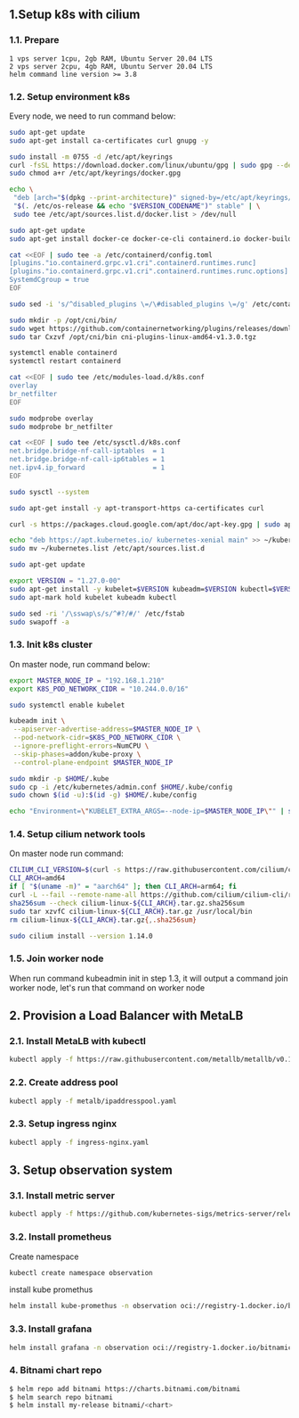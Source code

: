 ## 1.Setup k8s with cilium
### 1.1. Prepare
    1 vps server 1cpu, 2gb RAM, Ubuntu Server 20.04 LTS
    2 vps server 2cpu, 4gb RAM, Ubuntu Server 20.04 LTS
    helm command line version >= 3.8

### 1.2. Setup environment k8s
Every node, we need to run command below:
```sh
sudo apt-get update
sudo apt-get install ca-certificates curl gnupg -y

sudo install -m 0755 -d /etc/apt/keyrings
curl -fsSL https://download.docker.com/linux/ubuntu/gpg | sudo gpg --dearmor -o /etc/apt/keyrings/docker.gpg
sudo chmod a+r /etc/apt/keyrings/docker.gpg

echo \
 "deb [arch="$(dpkg --print-architecture)" signed-by=/etc/apt/keyrings/docker.gpg] https://download.docker.com/linux/ubuntu \
 "$(. /etc/os-release && echo "$VERSION_CODENAME")" stable" | \
 sudo tee /etc/apt/sources.list.d/docker.list > /dev/null

sudo apt-get update
sudo apt-get install docker-ce docker-ce-cli containerd.io docker-buildx-plugin docker-compose-plugin -y

cat <<EOF | sudo tee -a /etc/containerd/config.toml
[plugins."io.containerd.grpc.v1.cri".containerd.runtimes.runc]
[plugins."io.containerd.grpc.v1.cri".containerd.runtimes.runc.options]
SystemdCgroup = true
EOF

sudo sed -i 's/^disabled_plugins \=/\#disabled_plugins \=/g' /etc/containerd/config.toml

sudo mkdir -p /opt/cni/bin/
sudo wget https://github.com/containernetworking/plugins/releases/download/v1.3.0/cni-plugins-linux-amd64-v1.3.0.tgz
sudo tar Cxzvf /opt/cni/bin cni-plugins-linux-amd64-v1.3.0.tgz

systemctl enable containerd
systemctl restart containerd

cat <<EOF | sudo tee /etc/modules-load.d/k8s.conf
overlay
br_netfilter
EOF

sudo modprobe overlay
sudo modprobe br_netfilter

cat <<EOF | sudo tee /etc/sysctl.d/k8s.conf
net.bridge.bridge-nf-call-iptables  = 1
net.bridge.bridge-nf-call-ip6tables = 1
net.ipv4.ip_forward                 = 1
EOF

sudo sysctl --system

sudo apt-get install -y apt-transport-https ca-certificates curl

curl -s https://packages.cloud.google.com/apt/doc/apt-key.gpg | sudo apt-key add

echo "deb https://apt.kubernetes.io/ kubernetes-xenial main" >> ~/kubernetes.list
sudo mv ~/kubernetes.list /etc/apt/sources.list.d

sudo apt-get update

export VERSION = "1.27.0-00"
sudo apt-get install -y kubelet=$VERSION kubeadm=$VERSION kubectl=$VERSION kubernetes-cni
sudo apt-mark hold kubelet kubeadm kubectl

sudo sed -ri '/\sswap\s/s/^#?/#/' /etc/fstab
sudo swapoff -a

```

### 1.3. Init k8s cluster
On master node, run command below:
```sh
export MASTER_NODE_IP = "192.168.1.210"
export K8S_POD_NETWORK_CIDR = "10.244.0.0/16"

sudo systemctl enable kubelet

kubeadm init \
 --apiserver-advertise-address=$MASTER_NODE_IP \
 --pod-network-cidr=$K8S_POD_NETWORK_CIDR \
 --ignore-preflight-errors=NumCPU \
 --skip-phases=addon/kube-proxy \
 --control-plane-endpoint $MASTER_NODE_IP 

sudo mkdir -p $HOME/.kube
sudo cp -i /etc/kubernetes/admin.conf $HOME/.kube/config
sudo chown $(id -u):$(id -g) $HOME/.kube/config

echo "Environment=\"KUBELET_EXTRA_ARGS=--node-ip=$MASTER_NODE_IP\"" | sudo tee -a /etc/systemd/system/kubelet.service.d/10-kubeadm.conf

```
### 1.4. Setup cilium network tools
On master node run command:
```sh
CILIUM_CLI_VERSION=$(curl -s https://raw.githubusercontent.com/cilium/cilium-cli/master/stable.txt)
CLI_ARCH=amd64
if [ "$(uname -m)" = "aarch64" ]; then CLI_ARCH=arm64; fi
curl -L --fail --remote-name-all https://github.com/cilium/cilium-cli/releases/download/${CILIUM_CLI_VERSION}/cilium-linux-${CLI_ARCH}.tar.gz{,.sha256sum}
sha256sum --check cilium-linux-${CLI_ARCH}.tar.gz.sha256sum
sudo tar xzvfC cilium-linux-${CLI_ARCH}.tar.gz /usr/local/bin
rm cilium-linux-${CLI_ARCH}.tar.gz{,.sha256sum}

sudo cilium install --version 1.14.0

```

### 1.5. Join worker node
When run command kubeadmin init in step 1.3, it will output a command join worker node, let's run that command on worker node

## 2. Provision a Load Balancer with MetaLB
### 2.1. Install MetaLB with kubectl
```sh
kubectl apply -f https://raw.githubusercontent.com/metallb/metallb/v0.13.7/config/manifests/metallb-native.yaml
```

### 2.2. Create address pool
```sh
kubectl apply -f metalb/ipaddresspool.yaml
```
### 2.3. Setup ingress nginx
```sh
kubectl apply -f ingress-nginx.yaml
```

## 3. Setup observation system
### 3.1. Install metric server
```sh
kubectl apply -f https://github.com/kubernetes-sigs/metrics-server/releases/download/v0.6.4/components.yaml
```

### 3.2. Install prometheus
Create namespace
```sh
kubectl create namespace observation
```
install kube promethus
```sh
helm install kube-promethus -n observation oci://registry-1.docker.io/bitnamicharts/kube-prometheus --version 8.22.8 -f observation/kube-prometheus.yaml
```

### 3.3. Install grafana
```sh
helm install grafana -n observation oci://registry-1.docker.io/bitnamicharts/grafana --version 9.6.5 -f observation/grafana.yaml
```

### 4. Bitnami chart repo
```sh
$ helm repo add bitnami https://charts.bitnami.com/bitnami
$ helm search repo bitnami
$ helm install my-release bitnami/<chart>
```